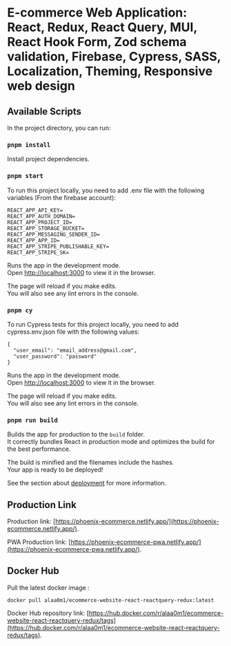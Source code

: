 # E-commerce Web Application: React, Redux, React Query, MUI, React Hook Form, Zod schema validation, Firebase, Cypress, SASS, Localization, Theming, Responsive web design

## Available Scripts

In the project directory, you can run:

### `pnpm install`
Install project dependencies.

### `pnpm start`
To run this project locally, you need to add .env file with the following variables (From the firebase account):
```
REACT_APP_API_KEY=
REACT_APP_AUTH_DOMAIN=
REACT_APP_PROJECT_ID=
REACT_APP_STORAGE_BUCKET=
REACT_APP_MESSAGING_SENDER_ID=
REACT_APP_APP_ID=
REACT_APP_STRIPE_PUBLISHABLE_KEY=
REACT_APP_STRIPE_SK=
```
Runs the app in the development mode.\
Open [http://localhost:3000](http://localhost:3000) to view it in the browser.

The page will reload if you make edits.\
You will also see any lint errors in the console.

### `pnpm cy`
To run Cypress tests for this project locally, you need to add  cypress.env.json  file with the following values:
```
{
  "user_email": "email_address@gmail.com",
  "user_password": "password"
}

```
Runs the app in the development mode.\
Open [http://localhost:3000](http://localhost:3000) to view it in the browser.

The page will reload if you make edits.\
You will also see any lint errors in the console.

### `pnpm run build`

Builds the app for production to the `build` folder.\
It correctly bundles React in production mode and optimizes the build for the best performance.

The build is minified and the filenames include the hashes.\
Your app is ready to be deployed!

See the section about [deployment](https://facebook.github.io/create-react-app/docs/deployment) for more information.


## Production Link
Production link: [https://phoenix-ecommerce.netlify.app/](https://phoenix-ecommerce.netlify.app/).

PWA Production link: [https://phoenix-ecommerce-pwa.netlify.app/](https://phoenix-ecommerce-pwa.netlify.app/).


## Docker Hub

Pull the latest docker image : 
```
docker pull alaa0m1/ecommerce-website-react-reactquery-redux:latest
```

Docker Hub repository link: [https://hub.docker.com/r/alaa0m1/ecommerce-website-react-reactquery-redux/tags](https://hub.docker.com/r/alaa0m1/ecommerce-website-react-reactquery-redux/tags).
